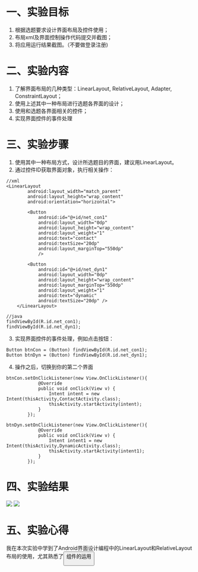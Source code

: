# 一、实验目标

1. 根据选题要求设计界面布局及控件使用；
2. 布局xml及界面控制操作代码提交并截图；
3. 将应用运行结果截图。（不要做登录注册)

# 二、实验内容

1. 了解界面布局的几种类型：LinearLayout, RelativeLayout, Adapter, ConstraintLayout；
2. 使用上述其中一种布局进行选题各界面的设计；
3. 使用和选题各界面相关的控件；
4. 实现界面控件的事件处理

# 三、实验步骤

1. 使用其中一种布局方式，设计所选题目的界面，建议用LinearLayout。
2. 通过控件ID获取界面对象，执行相关操作：

```
//xml
<LinearLayout
        android:layout_width="match_parent"
        android:layout_height="wrap_content"
        android:orientation="horizontal">

        <Button
            android:id="@+id/net_con1"
            android:layout_width="0dp"
            android:layout_height="wrap_content"
            android:layout_weight="1"
            android:text="contact"
            android:textSize="20dp"
            android:layout_marginTop="550dp"
            />

        <Button
            android:id="@+id/net_dyn1"
            android:layout_width="0dp"
            android:layout_height="wrap_content"
            android:layout_marginTop="550dp"
            android:layout_weight="1"
            android:text="dynamic"
            android:textSize="20dp" />
    </LinearLayout>
    
//java
findViewById(R.id.net_con1);
findViewById(R.id.net_dyn1);
```

3. 实现界面控件的事件处理，例如点击按钮：

```
Button btnCon = (Button) findViewById(R.id.net_con1);
Button btnDyn = (Button) findViewById(R.id.net_dyn1);
```

4. 操作之后，切换到你的第二个界面

```
btnCon.setOnClickListener(new View.OnClickListener(){
            @Override
            public void onClick(View v) {
                Intent intent = new Intent(thisActivity,ContactActivity.class);
                thisActivity.startActivity(intent);
            }
        });
 
btnDyn.setOnClickListener(new View.OnClickListener(){
            @Override
            public void onClick(View v) {
                Intent intent1 = new Intent(thisActivity,DynamicActivity.class);
                thisActivity.startActivity(intent1);
            }
        });
```

# 四、实验结果
![](https://github.com/jun-stack/android-labs-2020/blob/master/students/net1814080903234/lab4_1.png)
![](https://github.com/jun-stack/android-labs-2020/blob/master/students/net1814080903234/lab4_2.png)
# 五、实验心得
我在本次实验中学到了Android界面设计编程中的LinearLayout和RelativeLayout布局的使用，尤其熟悉了<Button/>组件的运用
